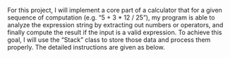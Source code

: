 For this project, I will implement a core part of a calculator that for a given sequence of computation (e.g. “5 + 3 * 12 / 25”), my program is able to analyze the expression string by extracting out numbers or operators, and finally compute the result if the input is a valid expression. To achieve this goal, I will use the “Stack” class to store those data and process them properly. The detailed instructions are given as below.
